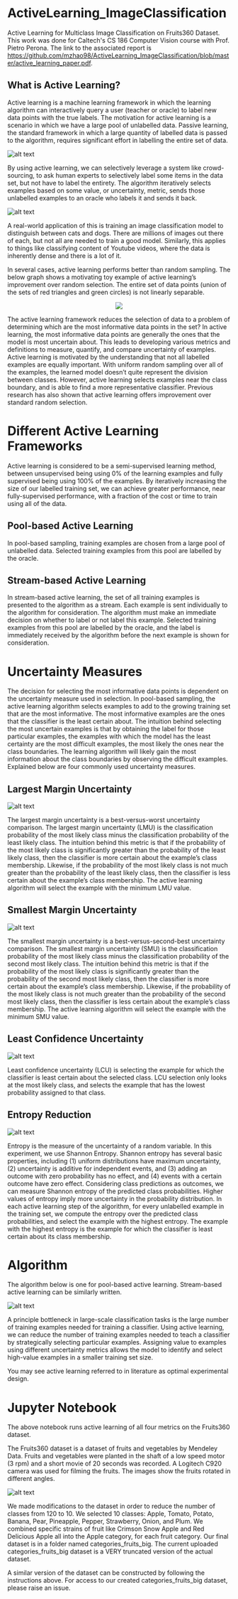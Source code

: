 # ActiveLearning_ImageClassification
Active Learning for Multiclass Image Classification on Fruits360 Dataset. This work was done for Caltech's CS 186 Computer Vision course with Prof. Pietro Perona. The link to the associated report is https://github.com/mzhao98/ActiveLearning_ImageClassification/blob/master/active_learning_paper.pdf.

## What is Active Learning?
Active learning is a machine learning framework in which the learning algorithm can interactively query a user (teacher or oracle) to label new data points with the true labels.
The motivation for active learning is a scenario in which we have a large pool of unlabelled data.
Passive learning, the standard framework in which a large quantity of labelled data is passed to the algorithm, requires significant effort in labelling the entire set of data.


![alt text](https://github.com/mzhao98/ActiveLearning_ImageClassification/blob/master/ims/passive.png)

By using active learning, we can selectively leverage a system like crowd-sourcing, to ask human experts to selectively label some items in the data set, but not have to label the entirety. The algorithm iteratively selects examples based on some value, or uncertainty, metric, sends those unlabelled examples to an oracle who labels it and sends it back.


![alt text](https://github.com/mzhao98/ActiveLearning_ImageClassification/blob/master/ims/active.png)


A real-world application of this is training an image classification model to distinguish between cats and dogs. There are millions of images out there of each, but not all are needed to train a good model. Similarly, this applies to things like classifying content of Youtube videos, where the data is inherently dense and there is a lot of it.


In several cases, active learning performs better than random sampling. The below graph shows a motivating toy example of active learning’s improvement over random selection. The entire set of data points (union of the sets of red triangles and green circles) is not linearly separable.


<p align="center">
  <img src = "https://github.com/mzhao98/ActiveLearning_ImageClassification/blob/master/ims/a2.png" />
</p>


The active learning framework reduces the selection of data to a problem of determining which are the most informative data points in the set? In active learning, the most informative data points are generally the ones that the model is most uncertain about. This leads to developing various metrics and definitions to measure, quantify, and compare uncertainty of examples. Active learning is motivated by the understanding that not all labelled examples are equally important. With uniform random sampling over all of the examples, the learned model doesn’t quite represent the division between classes. However, active learning selects examples near the class boundary, and is able to find a more representative classifier. Previous research has also shown that active learning offers improvement over standard random selection.

# Different Active Learning Frameworks
Active learning is considered to be a semi-supervised learning method, between unsupervised being using 0% of the learning examples and fully supervised being using 100% of the examples. By iteratively increasing the size of our labelled training set, we can achieve greater performance, near fully-supervised performance, with a fraction of the cost or time to train using all of the data.

## Pool-based Active Learning
In pool-based sampling, training examples are chosen from a large pool of unlabelled data. Selected training examples from this pool are labelled by the oracle.

## Stream-based Active Learning
In stream-based active learning, the set of all training examples is presented to the algorithm as a stream. Each example is sent individually to the algorithm for consideration. The algorithm must make an immediate decision on whether to label or not label this example. Selected training examples from this pool are labelled by the oracle, and the label is immediately received by the algorithm before the next example is shown for consideration.

# Uncertainty Measures
The decision for selecting the most informative data points is dependent on the uncertainty measure used in selection. In pool-based sampling, the active learning algorithm selects examples to add to the growing training set that are the most informative. The most informative examples are the ones that the classifier is the least certain about. The intuition behind selecting the most uncertain examples is that by obtaining the label for those particular examples, the examples with which the model has the least certainty are the most difficult examples, the most likely the ones near the class boundaries.
The learning algorithm will likely gain the most information about the class boundaries by observing the difficult examples. Explained below are four commonly used uncertainty measures.

## Largest Margin Uncertainty
![alt text](https://github.com/mzhao98/ActiveLearning_ImageClassification/blob/master/ims/lm1.png)

The largest margin uncertainty is a best-versus-worst uncertainty comparison. The largest margin uncertainty (LMU) is the classification probability of the most likely class minus the classification probability of the least likely class. The intuition behind this metric is that if the probability of the most likely class is significantly greater than the probability of the least likely class, then the classifier is more certain about the example’s class membership. Likewise, if the probability of the most likely class is not much greater than the probability of the least likely class, then the classifier is less certain about the example’s class membership. The active learning algorithm will select the example with the minimum LMU value.

## Smallest Margin Uncertainty

![alt text](https://github.com/mzhao98/ActiveLearning_ImageClassification/blob/master/ims/sm1.png)

The smallest margin uncertainty is a best-versus-second-best uncertainty comparison. The smallest margin uncertainty (SMU) is the classification probability of the most likely class minus the classification probability of the second most likely class. The intuition behind this metric is that if the probability of the most likely class is significantly greater than the probability of the second most likely class, then the classifier is more certain about the example’s class membership. Likewise, if the probability of the most likely class is not much greater than the probability of the second most likely class, then the classifier is less certain about the example’s class membership. The active learning algorithm will select the example with the minimum SMU value.

## Least Confidence Uncertainty

![alt text](https://github.com/mzhao98/ActiveLearning_ImageClassification/blob/master/ims/lc1.png)

Least confidence uncertainty (LCU) is selecting the example for which the classifier is least certain about the selected class. LCU selection only looks at the most likely class, and selects the example that has the lowest probability assigned to that class.

## Entropy Reduction

![alt text](https://github.com/mzhao98/ActiveLearning_ImageClassification/blob/master/ims/ent1.png)

Entropy is the measure of the uncertainty of a random variable. In this experiment, we use Shannon Entropy. Shannon entropy has several basic properties, including (1) uniform distributions have maximum uncertainty, (2) uncertainty is additive for independent events, and (3) adding an outcome with zero probability has no effect, and (4) events with a certain outcome have zero effect. Considering class predictions as outcomes, we can measure Shannon entropy of the predicted class probabilities.
Higher values of entropy imply more uncertainty in the probability distribution. In each active learning step of the algorithm, for every unlabelled example in the training set, we compute the entropy over the predicted class probabilities, and select the example with the highest entropy. The example with the highest entropy is the example for which the classifier is least certain about its class membership.

# Algorithm

The algorithm below is one for pool-based active learning. Stream-based active learning can be similarly written.

![alt text](https://github.com/mzhao98/ActiveLearning_ImageClassification/blob/master/ims/algo1.png)

A principle bottleneck in large-scale classification tasks is the large number of training examples needed for training a classifier. Using active learning, we can reduce the number of training examples needed to teach a classifier by strategically selecting particular examples. Assigning value to examples using different uncertainty metrics allows the model to identify and select high-value examples in a smaller training set size.

You may see active learning referred to in literature as optimal experimental design. 

# Jupyter Notebook
The above notebook runs active learning of all four metrics on the Fruits360 dataset. 

The Fruits360 dataset is a dataset of fruits and vegetables by Mendeley Data. Fruits and vegetables were planted in the shaft of a low speed motor (3 rpm) and a short movie of 20 seconds was recorded. A Logitech C920 camera was used for filming the fruits. The images show the fruits rotated in different angles. 

![alt text](https://github.com/mzhao98/ActiveLearning_ImageClassification/blob/master/ims/c2.png)

We made modifications to the dataset in order to reduce the number of classes from 120 to 10. We selected 10 classes: Apple, Tomato, Potato, Banana, Pear, Pineapple, Pepper, Strawberry, Onion, and Plum. We combined specific strains of fruit like Crimson Snow Apple and Red Delicious Apple all into the Apple category, for each fruit category. Our final dataset is in a folder named categories_fruits_big. The current uploaded categories_fruits_big dataset is a VERY truncated version of the actual dataset. 

A similar version of the dataset can be constructed by following the instructions above. For access to our created categories_fruits_big dataset, please raise an issue.


